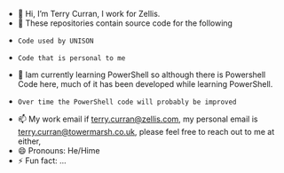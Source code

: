 - 👋 Hi, I’m Terry Curran, I work for Zellis.
- 👀 These repositories contain source code for the following
-     Code used by UNISON
-     Code that is personal to me
- 🌱 Iam currently learning PowerShell so although there is Powershell Code here, much of it has been developed while learning PowerShell.
-     Over time the PowerShell code will probably be improved
- 📫 My work email if terry.curran@zellis.com, my personal email is terry.curran@towermarsh.co.uk, please feel free to reach out to me at either,
- 😄 Pronouns: He/Hime
- ⚡ Fun fact: ...

<!---
TerryCurranZellis/TerryCurranZellis is a ✨ special ✨ repository because its `README.md` (this file) appears on your GitHub profile.
You can click the Preview link to take a look at your changes.
--->

